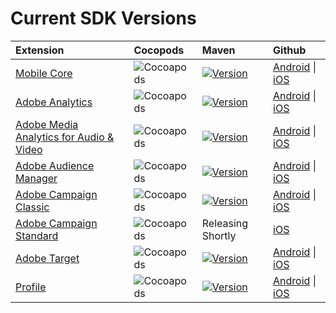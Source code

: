 # Current SDK Versions

| Extension | Cocopods | Maven | Github |
| :--- | :--- | :--- | :--- |
| [Mobile Core](../../using-mobile-extensions/mobile-core/) | ![Cocoapods](https://img.shields.io/cocoapods/v/ACPCore.svg?color=%23c17c3c&label=pod%20ACPCore&style=popout) | [![Version](https://img.shields.io/maven-central/v/com.adobe.marketing.mobile/sdk-core.svg?style=plastic)](https://mvnrepository.com/artifact/com.adobe.marketing.mobile/sdk-core) | [Android](https://github.com/Adobe-Marketing-Cloud/acp-sdks/tree/master/android) \| [iOS](https://github.com/Adobe-Marketing-Cloud/acp-sdks/tree/master/iOS/ACPCore) |
| [Adobe Analytics](../../using-mobile-extensions/adobe-analytics/) | ![Cocoapods](https://img.shields.io/cocoapods/v/ACPAnalytics.svg?color=%23c17c3c&label=pod%20ACPCore&style=popout) | [![Version](https://img.shields.io/maven-central/v/com.adobe.marketing.mobile/analytics.svg?style=plastic)](https://mvnrepository.com/artifact/com.adobe.marketing.mobile/analytics) | [Android](https://github.com/Adobe-Marketing-Cloud/acp-sdks/tree/master/android) \| [iOS](https://github.com/Adobe-Marketing-Cloud/acp-sdks/tree/master/iOS/ACPAnalytics) |
| [Adobe Media Analytics for Audio & Video](../../using-mobile-extensions/adobe-media-analytics/) | ![Cocoapods](https://img.shields.io/cocoapods/v/ACPMedia.svg?color=%23c17c3c&label=pod%20ACPMedia&style=popout) | [![Version](https://img.shields.io/maven-central/v/com.adobe.marketing.mobile/media.svg?style=plastic)](https://mvnrepository.com/artifact/com.adobe.marketing.mobile/media) | [Android](https://github.com/Adobe-Marketing-Cloud/acp-sdks/tree/master/android) \| [iOS](https://github.com/Adobe-Marketing-Cloud/acp-sdks/tree/master/iOS/ACPMedia) |
| [Adobe Audience Manager](../../using-mobile-extensions/adobe-audience-manager/) | ![Cocoapods](https://img.shields.io/cocoapods/v/ACPAudience.svg?color=%23c17c3c&label=pod%20ACPAudience&style=popout) | [![Version](https://img.shields.io/maven-central/v/com.adobe.marketing.mobile/audience.svg?style=plastic)](https://mvnrepository.com/artifact/com.adobe.marketing.mobile/audience) | [Android](https://github.com/Adobe-Marketing-Cloud/acp-sdks/tree/master/android) \| [iOS](https://github.com/Adobe-Marketing-Cloud/acp-sdks/tree/master/iOS/ACPAudience) |
| [Adobe Campaign Classic](../../using-mobile-extensions/adobe-campaignclassic/) | ![Cocoapods](https://img.shields.io/cocoapods/v/ACPCampaignClassic.svg?color=%23c17c3c&label=pod%20ACPCampaignClassic&style=popout) | [![Version](https://img.shields.io/maven-central/v/com.adobe.marketing.mobile/campaignclassic.svg?style=plastic)](https://mvnrepository.com/artifact/com.adobe.marketing.mobile/campaignclassic) | [Android](https://github.com/Adobe-Marketing-Cloud/acp-sdks/tree/master/android) \| [iOS](https://github.com/Adobe-Marketing-Cloud/acp-sdks/tree/master/iOS/ACPCampaignClassic) |
| [Adobe Campaign Standard](../../using-mobile-extensions/adobe-campaign-standard/) | ![Cocoapods](https://img.shields.io/cocoapods/v/ACPCampaign.svg?color=%23c17c3c&label=pod%20ACPCampaign&style=popout) | Releasing Shortly | [iOS](https://github.com/Adobe-Marketing-Cloud/acp-sdks/tree/master/iOS/ACPCampaign) |
| [Adobe Target](../../using-mobile-extensions/adobe-target/) | ![Cocoapods](https://img.shields.io/cocoapods/v/ACPTarget.svg?color=%23c17c3c&label=pod%20ACPTarget&style=popout) | [![Version](https://img.shields.io/maven-central/v/com.adobe.marketing.mobile/target.svg?style=plastic)](https://mvnrepository.com/artifact/com.adobe.marketing.mobile/target) | [Android](https://github.com/Adobe-Marketing-Cloud/acp-sdks/tree/master/android) \| [iOS](https://github.com/Adobe-Marketing-Cloud/acp-sdks/tree/master/iOS/ACPTarget) |
| [Profile](../../using-mobile-extensions/profile/) | ![Cocoapods](https://img.shields.io/cocoapods/v/ACPUserProfile.svg?color=%23c17c3c&label=pod%20ACPUserProfile&style=popout) | [![Version](https://img.shields.io/maven-central/v/com.adobe.marketing.mobile/userprofile.svg?style=plastic)](https://mvnrepository.com/artifact/com.adobe.marketing.mobile/userprofile) | [Android](https://github.com/Adobe-Marketing-Cloud/acp-sdks/tree/master/android) \| [iOS](https://github.com/Adobe-Marketing-Cloud/acp-sdks/tree/master/iOS/ACPUserProfile) |

